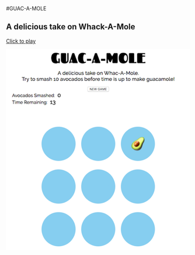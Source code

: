 #GUAC-A-MOLE

## A delicious take on Whack-A-Mole

[Click to play](https://annaboeri.github.io/Guac-A-Mole/)

![game screenshot](guac-a-mole-screenshot.png)